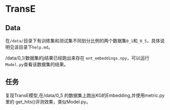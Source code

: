 # TransE

## Data
在```/data/```目录下有训练集和测试集不同划分比例的两个数据集```0_1```和```_0_5```，具体说明见该目录下```help.md```。

/data/0_1/数据集的j结果已经跑出来存在 ```ent_embeddings.npy```，可以运行```Model.py```查看该数据集的结果。

## 任务

复现TransE模型,在/data/0_5 的数据集上跑出KG的Embedding,并使用metric.py里的 get_hits()评测效果，类似Model.py。


